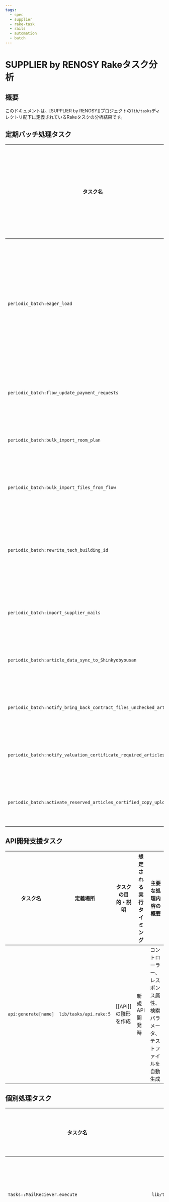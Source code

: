 ```yaml
---
tags:
  - spec
  - supplier
  - rake-task
  - rails
  - automation
  - batch
---
```

# SUPPLIER by RENOSY Rakeタスク分析

## 概要
このドキュメントは、[SUPPLIER by RENOSY]]プロジェクトの`lib/tasks`ディレクトリ配下に定義されているRakeタスクの分析結果です。

## 定期バッチ処理タスク

| タスク名 | 定義場所 | タスクの目的・説明 | 想定される実行タイミング | 主要な処理内容の概要 |
|---------|---------|------------------|----------------------|-------------------|
| `periodic_batch:eager_load` | `lib/tasks/periodic_batch.rake:6` | Railsアプリケーションのeager loading実行 | 他の定期バッチタスクの前処理として | `Rails.application.eager_load!`を実行 |
| `periodic_batch:flow_update_payment_requests` | `lib/tasks/periodic_batch.rake:10` | [仕入手付支払申請]]の[[FLOW]]との連携 | 毎日定期実行 | `PaymentRequest.bulk_synchronize_with_flow`で決済情報を同期 |
| `periodic_batch:bulk_import_room_plan` | `lib/tasks/periodic_batch.rake:14` | [[AI抽出]]の間取り図を[Supplier]]の[[S3]]に保存 | 毎日定期実行 | `ArticleItem.bulk_import_room_plan!`で間取り図を一括インポート |
| `periodic_batch:bulk_import_files_from_flow` | `lib/tasks/periodic_batch.rake:18` | [[FLOW]]からの決済明細書吸い上げ | 毎日定期実行 | `ArticleItem.bulk_import_from_flow!`で決済書類を一括インポート |
| `periodic_batch:rewrite_tech_building_id` | `lib/tasks/periodic_batch.rake:22` | 重複建物の[[TechBuildingId]]洗い替え | 手動でのデータ移行時 | `Tasks::RewriteTechBuildingId.new.execute`で建物IDを更新 |
| `periodic_batch:import_supplier_mails` | `lib/tasks/periodic_batch.rake:26` | 仲介メール取り込み | 毎日定期実行 | `Tasks::MailReciever.execute`でGmailからメールを取得・処理 |
| `periodic_batch:article_data_sync_to_Shinkyobyousan` | `lib/tasks/periodic_batch.rake:30` | [[神居秒算]]への物件データの連携 | 毎日定期実行 | `Tasks::ShinkyobyousanCsvUploader.execute`でCSVデータをアップロード |
| `periodic_batch:notify_bring_back_contract_files_unchecked_articles` | `lib/tasks/periodic_batch.rake:34` | [[OWNR]]アプリ連携すべき物件の[[Slack]]通知 | 毎日定期実行 | `Notifiers::OwnrBringBackContractFiles.execute`で通知送信 |
| `periodic_batch:notify_valuation_certificate_required_articles` | `lib/tasks/periodic_batch.rake:38` | [[評価証明書]]登録すべき物件の[[Slack]]通知 | 毎日定期実行 | `Notifiers::ValuationCertificateRequiredArticles.execute`で通知送信 |
| `periodic_batch:activate_reserved_articles_certified_copy_uploader` | `lib/tasks/periodic_batch.rake:42` | [[留保物件]]の[[謄本]]取得 | 毎日定期実行 | `Tasks::ReservedArticles::CertifiedCopyUploader.execute`で謄本取得処理 |

## API開発支援タスク

| タスク名 | 定義場所 | タスクの目的・説明 | 想定される実行タイミング | 主要な処理内容の概要 |
|---------|---------|------------------|----------------------|-------------------|
| `api:generate[name]` | `lib/tasks/api.rake:5` | [[API]]の雛形を作成 | 新規API開発時 | コントローラー、レスポンス属性、検索パラメータ、テストファイルを自動生成 |

## 個別処理タスク

| タスク名 | 定義場所 | タスクの目的・説明 | 想定される実行タイミング | 主要な処理内容の概要 |
|---------|---------|------------------|----------------------|-------------------|
| `Tasks::MailReciever.execute` | `lib/tasks/mail_reciever.rb:25` | Gmailからのメール取得・処理 | 定期バッチから呼び出し | Gmail APIを使用してメールを取得し、添付ファイルを[[S3]]にアップロード |
| `Tasks::RewriteTechBuildingId.new.execute` | `lib/tasks/rewrite_tech_building_id.rb:6` | 重複建物の[[TechBuildingId]]更新 | 手動実行 | マージされた建物のIDを最新のIDに更新 |
| `Tasks::ShinkyobyousanCsvUploader.execute` | `lib/tasks/shinkyobyousan_csv_uploader.rb:32` | [[神居秒算]]へのデータ連携 | 定期バッチから呼び出し | 物件データと画像URLをCSV形式で[[S3]]にアップロード |
| `Tasks::BulkInsertManagementArticles.execute` | `lib/tasks/bulk_insert_management_articles.rb:6` | 交渉物件のサンプルデータ一括挿入 | 開発・テスト環境でのみ実行 | 50万件のサンプル交渉物件データを一括作成 |
| `Tasks::ReservedArticles::CertifiedCopyUploader.execute` | `lib/tasks/reserved_articles/certified_copy_uploader.rb:6` | [[留保物件]]の謄本取得処理 | 定期バッチから呼び出し | [[FLOW]]から留保物件IDを取得し、謄本取得APIを実行 |

## 主要な処理フロー

### メール処理フロー
1. `periodic_batch:import_supplier_mails` → `Tasks::MailReciever.execute`
2. Gmailからメールを取得
3. 添付ファイルを[[S3]]にアップロード
4. 物件情報をデータベースに保存

### 外部システム連携フロー
1. `periodic_batch:article_data_sync_to_Shinkyobyousan` → `Tasks::ShinkyobyousanCsvUploader.execute`
2. 開中の物件データを抽出
3. CSV形式で[[S3]]にアップロード
4. [[神居秒算]]システムで利用

### 決済連携フロー
1. `periodic_batch:flow_update_payment_requests`
2. [[FLOW]]システムと決済情報を同期
3. 手付支払申請の状態を更新

## 関連リンク
- [[SUPPLIER by RENOSY]]
- [[FLOW]]
- [[S3]]
- [[Gmail API]]
- [[神居秒算]]
- [[OWNR]]
- [[Slack]]
- [[謄本]]
- [[評価証明書]]
- [[TechBuildingId]]
- [[留保物件]] 


```dataviewjs
dv.header(3, "関連ノート");
var maxLoop = Math.min(dv.current().file.tags.length, 3);
for(let i=0;i<maxLoop;i++){
dv.span(dv.current().file.tags[i]);
dv.list(dv.pages(dv.current().file.tags[i]).sort(f=>f.file.mtime.ts,"desc").limit(15).file.link);
}
```